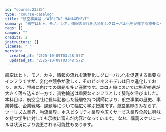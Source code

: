 ```yaml
---
id: "course:23386"
type: "course-catalog"
title: "航空事業論 ／AIRLINE MANAGEMENT"
summary: "航空はヒト、モノ、カネ、情報の流れを活発化しグローバル化を促進する重要なインフラですが、変化や競争が激しく、そのビジネスモデルは日々進化しており、また、将来に向けての課題も多い産業です。コロナ禍においては旅客輸送が大きく落ち込んだ一方で、貨…"
tags: []
campus: ""
credits: 2
instructors: []
license: " "
version:
  created_at: "2025-10-09T03:48:57Z"
  updated_at: "2025-10-09T03:48:57Z"
---
```


航空はヒト、モノ、カネ、情報の流れを活発化しグローバル化を促進する重要なインフラですが、変化や競争が激しく、そのビジネスモデルは日々進化しており、また、将来に向けての課題も多い産業です。コロナ禍においては旅客輸送が大きく落ち込んだ一方で、貨物輸送は重要なインフラとして脚光を浴びました。本科目は、航空会社に長年勤務した経験を持つ講師により、航空事業の歴史、事業特性、企業戦略、課題等について幅広く学ぶ授業です。航空業界のみならず、ツーリズム業界、物流業界、ホスピタリティ業界や広くサービス業界全般に興味を持つ学生に対しても示唆に富んだ内容となっています。 なお、講義スケジュールは状況により変更される可能性もあります。
